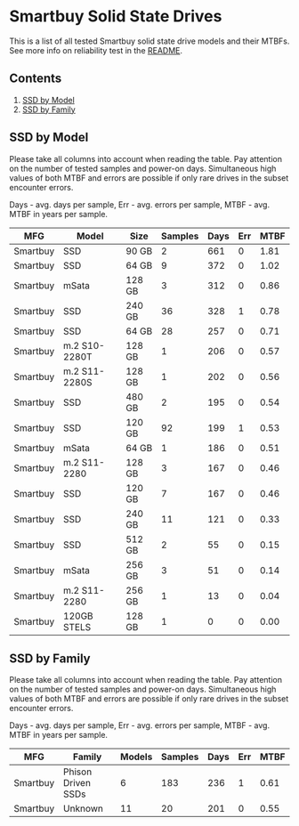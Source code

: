 Smartbuy Solid State Drives
===========================

This is a list of all tested Smartbuy solid state drive models and their MTBFs. See
more info on reliability test in the [README](https://github.com/linuxhw/SMART).

Contents
--------

1. [ SSD by Model  ](#ssd-by-model)
2. [ SSD by Family ](#ssd-by-family)

SSD by Model
------------

Please take all columns into account when reading the table. Pay attention on the
number of tested samples and power-on days. Simultaneous high values of both MTBF
and errors are possible if only rare drives in the subset encounter errors.

Days - avg. days per sample,
Err  - avg. errors per sample,
MTBF - avg. MTBF in years per sample.

| MFG       | Model              | Size   | Samples | Days  | Err   | MTBF |
|-----------|--------------------|--------|---------|-------|-------|------|
| Smartbuy  | SSD                | 90 GB  | 2       | 661   | 0     | 1.81   |
| Smartbuy  | SSD                | 64 GB  | 9       | 372   | 0     | 1.02   |
| Smartbuy  | mSata              | 128 GB | 3       | 312   | 0     | 0.86   |
| Smartbuy  | SSD                | 240 GB | 36      | 328   | 1     | 0.78   |
| Smartbuy  | SSD                | 64 GB  | 28      | 257   | 0     | 0.71   |
| Smartbuy  | m.2 S10-2280T      | 128 GB | 1       | 206   | 0     | 0.57   |
| Smartbuy  | m.2 S11-2280S      | 128 GB | 1       | 202   | 0     | 0.56   |
| Smartbuy  | SSD                | 480 GB | 2       | 195   | 0     | 0.54   |
| Smartbuy  | SSD                | 120 GB | 92      | 199   | 1     | 0.53   |
| Smartbuy  | mSata              | 64 GB  | 1       | 186   | 0     | 0.51   |
| Smartbuy  | m.2 S11-2280       | 128 GB | 3       | 167   | 0     | 0.46   |
| Smartbuy  | SSD                | 120 GB | 7       | 167   | 0     | 0.46   |
| Smartbuy  | SSD                | 240 GB | 11      | 121   | 0     | 0.33   |
| Smartbuy  | SSD                | 512 GB | 2       | 55    | 0     | 0.15   |
| Smartbuy  | mSata              | 256 GB | 3       | 51    | 0     | 0.14   |
| Smartbuy  | m.2 S11-2280       | 256 GB | 1       | 13    | 0     | 0.04   |
| Smartbuy  | 120GB STELS        | 128 GB | 1       | 0     | 0     | 0.00   |

SSD by Family
-------------

Please take all columns into account when reading the table. Pay attention on the
number of tested samples and power-on days. Simultaneous high values of both MTBF
and errors are possible if only rare drives in the subset encounter errors.

Days - avg. days per sample,
Err  - avg. errors per sample,
MTBF - avg. MTBF in years per sample.

| MFG       | Family                 | Models | Samples | Days  | Err   | MTBF |
|-----------|------------------------|--------|---------|-------|-------|------|
| Smartbuy  | Phison Driven SSDs     | 6      | 183     | 236   | 1     | 0.61   |
| Smartbuy  | Unknown                | 11     | 20      | 201   | 0     | 0.55   |
